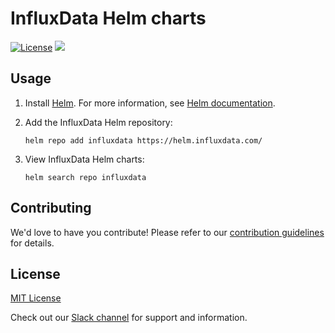 # InfluxData Helm charts

[![License](https://img.shields.io/badge/license-MIT-green.svg)](./LICENSE)
[![](https://github.com/influxdata/helm-charts/workflows/helm-charts%2Frelease/badge.svg?branch=master)](https://github.com/influxdata/helm-charts/actions)

## Usage

1. Install [Helm](https://helm.sh). For more information, see [Helm documentation](https://helm.sh/docs/).

2. Add the InfluxData Helm repository:

   ```console
   helm repo add influxdata https://helm.influxdata.com/
   ```

3. View InfluxData Helm charts:

   ```console
   helm search repo influxdata
   ```

## Contributing

We'd love to have you contribute! Please refer to our [contribution guidelines](CONTRIBUTING.md) for details.

## License

[MIT License](./LICENSE)

Check out our [Slack channel](https://www.influxdata.com/slack) for support and information.
